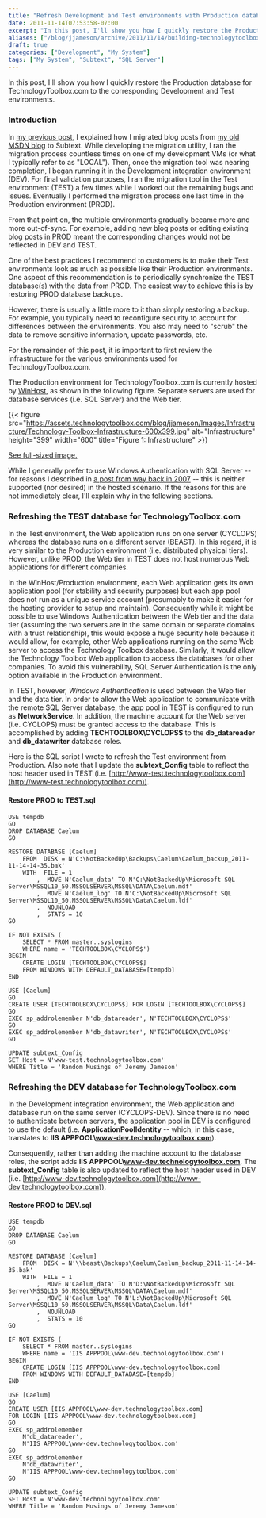 ```yaml
---
title: "Refresh Development and Test environments with Production database (a.k.a. Building TechnologyToolbox.com, part 7)"
date: 2011-11-14T07:53:58-07:00
excerpt: "In this post, I'll show you how I quickly restore the Production database for TechnologyToolbox.com to the corresponding Development and Test environments..."
aliases: ["/blog/jjameson/archive/2011/11/14/building-technologytoolbox-com-part-7.aspx"]
draft: true
categories: ["Development", "My System"]
tags: ["My System", "Subtext", "SQL Server"]
---
```


In this post, I'll show you how I quickly restore the Production database for
TechnologyToolbox.com to the corresponding Development and Test environments.

### Introduction

In
[my previous post](/blog/jjameson/2011/11/12/building-technologytoolbox-com-part-6),
I explained how I migrated blog posts from
[my old MSDN blog](http://blogs.msdn.com/b/jjameson/) to Subtext. While
developing the migration utility, I ran the migration process countless times on
one of my development VMs (or what I typically refer to as "LOCAL"). Then, once
the migration tool was nearing completion, I began running it in the Development
integration environment (DEV). For final validation purposes, I ran the
migration tool in the Test environment (TEST) a few times while I worked out the
remaining bugs and issues. Eventually I performed the migration process one last
time in the Production environment (PROD).

From that point on, the multiple environments gradually became more and more
out-of-sync. For example, adding new blog posts or editing existing blog posts
in PROD meant the corresponding changes would not be reflected in DEV and TEST.

One of the best practices I recommend to customers is to make their Test
environments look as much as possible like their Production environments. One
aspect of this recommendation is to periodically synchronize the TEST
database(s) with the data from PROD. The easiest way to achieve this is by
restoring PROD database backups.

However, there is usually a little more to it than simply restoring a backup.
For example, you typically need to reconfigure security to account for
differences between the environments. You also may need to "scrub" the data to
remove sensitive information, update passwords, etc.

For the remainder of this post, it is important to first review the
infrastructure for the various environments used for TechnologyToolbox.com.

The Production environment for TechnologyToolbox.com is currently hosted by
[WinHost](http://www.winhost.com), as shown in the following figure. Separate
servers are used for database services (i.e. SQL Server) and the Web tier.

{{< figure
src="https://assets.technologytoolbox.com/blog/jjameson/Images/Infrastructure/Technology-Toolbox-Infrastructure-600x399.jpg"
alt="Infrastructure" height="399" width="600"
title="Figure 1: Infrastructure" >}}

[See full-sized image.](https://assets.technologytoolbox.com/blog/jjameson/Images/Infrastructure/Technology-Toolbox-Infrastructure-1019x677.jpg)

While I generally prefer to use Windows Authentication with SQL Server -- for
reasons I described in
[a post from way back in 2007](/blog/jjameson/2007/03/23/sql-server-authentication-modes)
-- this is neither supported (nor desired) in the hosted scenario. If the
reasons for this are not immediately clear, I'll explain why in the following
sections.

### Refreshing the TEST database for TechnologyToolbox.com

In the Test environment, the Web application runs on one server (CYCLOPS)
whereas the database runs on a different server (BEAST). In this regard, it is
very similar to the Production environment (i.e. distributed physical tiers).
However, unlike PROD, the Web tier in TEST does not host numerous Web
applications for different companies.

In the WinHost/Production environment, each Web application gets its own
application pool (for stability and security purposes) but each app pool does
not run as a unique service account (presumably to make it easier for the
hosting provider to setup and maintain). Consequently while it might be possible
to use Windows Authentication between the Web tier and the data tier (assuming
the two servers are in the same domain or separate domains with a trust
relationship), this would expose a huge security hole because it would allow,
for example, other Web applications running on the same Web server to access the
Technology Toolbox database. Similarly, it would allow the Technology Toolbox
Web application to access the databases for other companies. To avoid this
vulnerability, SQL Server Authentication is the only option available in the
Production environment.

In TEST, however, *Windows Authentication* is used between the Web tier and the
data tier. In order to allow the Web application to communicate with the remote
SQL Server database, the app pool in TEST is configured to run as
**NetworkService**. In addition, the machine account for the Web server (i.e.
CYCLOPS) must be granted access to the database. This is accomplished by adding
**TECHTOOLBOX\CYCLOPS$** to the **db\_datareader** and **db\_datawriter**
database roles.

Here is the SQL script I wrote to refresh the Test environment from Production.
Also note that I update the **subtext\_Config** table to reflect the host header
used in TEST (i.e.
[http://www-test.technologytoolbox.com](http://www-test.technologytoolbox.com)).

#### Restore PROD to TEST.sql

```
USE tempdb
GO
DROP DATABASE Caelum
GO

RESTORE DATABASE [Caelum]
    FROM  DISK = N'C:\NotBackedUp\Backups\Caelum\Caelum_backup_2011-11-14-14-35.bak'
    WITH  FILE = 1
        ,  MOVE N'Caelum_data' TO N'C:\NotBackedUp\Microsoft SQL Server\MSSQL10_50.MSSQLSERVER\MSSQL\DATA\Caelum.mdf'
        ,  MOVE N'Caelum_log' TO N'C:\NotBackedUp\Microsoft SQL Server\MSSQL10_50.MSSQLSERVER\MSSQL\Data\Caelum.ldf'
        ,  NOUNLOAD
        ,  STATS = 10
GO

IF NOT EXISTS (
    SELECT * FROM master..syslogins
    WHERE name = 'TECHTOOLBOX\CYCLOPS$')
BEGIN
    CREATE LOGIN [TECHTOOLBOX\CYCLOPS$]
    FROM WINDOWS WITH DEFAULT_DATABASE=[tempdb]
END

USE [Caelum]
GO
CREATE USER [TECHTOOLBOX\CYCLOPS$] FOR LOGIN [TECHTOOLBOX\CYCLOPS$]
GO
EXEC sp_addrolemember N'db_datareader', N'TECHTOOLBOX\CYCLOPS$'
GO
EXEC sp_addrolemember N'db_datawriter', N'TECHTOOLBOX\CYCLOPS$'
GO

UPDATE subtext_Config
SET Host = N'www-test.technologytoolbox.com'
WHERE Title = 'Random Musings of Jeremy Jameson'
```

### Refreshing the DEV database for TechnologyToolbox.com

In the Development integration environment, the Web application and database run
on the same server (CYCLOPS-DEV). Since there is no need to authenticate between
servers, the application pool in DEV is configured to use the default (i.e.
**ApplicationPoolIdentity** -- which, in this case, translates to **IIS
APPPOOL\www-dev.technologytoolbox.com**).

Consequently, rather than adding the machine account to the database roles, the
script adds **IIS APPPOOL\www-dev.technologytoolbox.com**. The
**subtext\_Config** table is also updated to reflect the host header used in DEV
(i.e.
[http://www-dev.technologytoolbox.com](http://www-dev.technologytoolbox.com)).

#### Restore PROD to DEV.sql

```
USE tempdb
GO
DROP DATABASE Caelum
GO

RESTORE DATABASE [Caelum]
    FROM  DISK = N'\\beast\Backups\Caelum\Caelum_backup_2011-11-14-14-35.bak'
    WITH  FILE = 1
        ,  MOVE N'Caelum_data' TO N'D:\NotBackedUp\Microsoft SQL Server\MSSQL10_50.MSSQLSERVER\MSSQL\DATA\Caelum.mdf'
        ,  MOVE N'Caelum_log' TO N'L:\NotBackedUp\Microsoft SQL Server\MSSQL10_50.MSSQLSERVER\MSSQL\Data\Caelum.ldf'
        ,  NOUNLOAD
        ,  STATS = 10
GO

IF NOT EXISTS (
    SELECT * FROM master..syslogins
    WHERE name = 'IIS APPPOOL\www-dev.technologytoolbox.com')
BEGIN
    CREATE LOGIN [IIS APPPOOL\www-dev.technologytoolbox.com]
    FROM WINDOWS WITH DEFAULT_DATABASE=[tempdb]
END

USE [Caelum]
GO
CREATE USER [IIS APPPOOL\www-dev.technologytoolbox.com]
FOR LOGIN [IIS APPPOOL\www-dev.technologytoolbox.com]
GO
EXEC sp_addrolemember
    N'db_datareader',
    N'IIS APPPOOL\www-dev.technologytoolbox.com'
GO
EXEC sp_addrolemember
    N'db_datawriter',
    N'IIS APPPOOL\www-dev.technologytoolbox.com'
GO

UPDATE subtext_Config
SET Host = N'www-dev.technologytoolbox.com'
WHERE Title = 'Random Musings of Jeremy Jameson'
```

